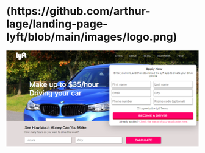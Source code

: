 <h1>(https://github.com/arthur-lage/landing-page-lyft/blob/main/images/logo.png)</h1>

![Image 1](https://github.com/arthur-lage/landing-page-lyft/blob/main/images/image_2021-02-27_165929.png)

